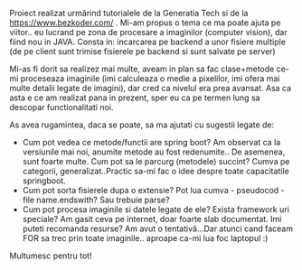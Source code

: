 Proiect realizat urmărind tutorialele de la Generatia Tech si de la https://www.bezkoder.com/ . Mi-am propus o tema ce ma poate ajuta pe viitor.. eu lucrand pe zona de procesare a imaginilor
(computer vision), dar fiind nou in JAVA.
Consta in: incarcarea pe backend a unor fisiere multiple (de pe client sunt trimise fisierele pe backend si sunt salvate pe server)

Mi-as fi dorit sa realizez mai multe, aveam in plan sa fac clase+metode ce-mi proceseaza imaginile (imi calculeaza o medie a pixelilor, imi ofera mai multe detalii legate de imagini), 
dar cred ca nivelul era prea avansat. Asa ca asta e ce am realizat pana in prezent, sper eu ca pe termen lung sa descopar functionalitati noi.

As avea rugamintea, daca se poate, sa ma ajutati cu sugestii legate de:
- Cum pot vedea ce metode/functii are spring boot? Am observat ca la versiunile mai noi, anumite metode au fost redenumite.. De asemenea, sunt foarte multe. Cum pot sa le parcurg (metodele)
  succint? Cumva pe categorii, generalizat..Practic sa-mi fac o idee despre toate capacitatile springboot.
- Cum pot sorta fisierele dupa o extensie? Pot lua cumva - pseudocod - file name.endswith? Sau trebuie parse?
- Cum pot procesa imaginile si datele legate de ele? Exista framework uri speciale? Am gasit ceva pe internet, doar foarte slab documentat. Imi puteti recomanda resurse?
  Am avut o tentativă...Dar atunci cand faceam FOR sa trec prin toate imaginile.. aproape ca-mi lua foc laptopul :)

Multumesc pentru tot!
